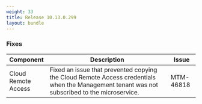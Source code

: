 ```yaml
---
weight: 33
title: Release 10.13.0.299
layout: bundle
---
```


<!--10.13.0.293-10.13.0.299-->
### Fixes

<div><table ><colgroup>
<col style="width: 15%;"><col style="width: 70%;"><col style="width: 15%;"></colgroup>
<thead><tr>
<th>
Component</th>
<th>
Description</th>
<th>
Issue</th>
</tr>
</thead><tbody>

<tr>
<td>
Cloud Remote Access</td>
<td>Fixed an issue that prevented copying the Cloud Remote Access credentials when the Management tenant was not subscribed to the microservice.</td>
<td>
MTM-46818</td>
</tr>

</tbody></table></div>
